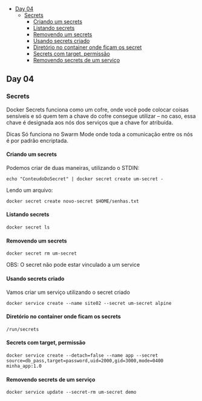 
  - [Day 04](#day-04)
	- [Secrets](#secrets)
		- [Criando um secrets](#criando-um-secrets)
		- [Listando secrets](#listando-secrets)
		- [Removendo um secrets](#removendo-um-secrets)
		- [Usando secrets criado](#usando-secrets-criado)
		- [Diretório no container onde ficam os secret](#diretório-no-container-onde-ficam-os-secret)
		- [Secrets com target, permissão](#secrets-com-target,-permissão)
		- [Removendo secrets de um serviço](#removendo-secrets-de-um-serviço)

<!-- TOC -->

## Day 04

### Secrets

Docker Secrets funciona como um cofre, onde você pode colocar coisas sensíveis e só quem tem a chave do cofre consegue utilizar – no caso, essa chave é designada aos nós dos serviços que a chave for atribuída.

Dicas
Só funciona no Swarm Mode onde toda a comunicação entre os nós é por padrão encriptada.

#### Criando um secrets

Podemos criar de duas maneiras, utilizando o STDIN:

	echo "ConteudoDoSecret" | docker secret create um-secret -

Lendo um arquivo:

	docker secret create novo-secret $HOME/senhas.txt

#### Listando secrets

	docker secret ls

#### Removendo um secrets

	docker secret rm um-secret

OBS: O secret não pode estar vinculado a um service

#### Usando secrets criado

Vamos criar um serviço utilizando o secret criado

	docker service create --name site02 --secret um-secret alpine

#### Diretório no container onde ficam os secrets

	/run/secrets

#### Secrets com target, permissão

	docker service create --detach=false --name app --secret source=db_pass,target=password,uid=2000,gid=3000,mode=0400 minha_app:1.0

#### Removendo secrets de um serviço

	docker service update --secret-rm um-secret demo